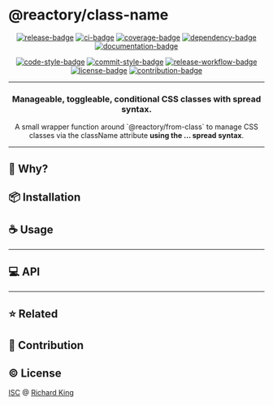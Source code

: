 # @reactory/class-name

<!-- Badges - 1st row -->
<p align="center">
  <!-- NPM badge -->
  <a href="https://www.npmjs.com/package/@reactory/class-name"><img src="https://img.shields.io/npm/v/@reactory/class-name?color=brightgreen&style=flat-square" alt="release-badge"></a>
  <!-- CI badge -->
  <a href="https://github.com/reactory/class-name/actions?query=workflow%3ACI"><img src="https://github.com/reactory/class-name/workflows/CI/badge.svg?style=flat-square" alt="ci-badge"></a>
  <!-- Coverage badge -->
  <a href="https://codecov.io/gh/reactory/class-name"><img src="https://img.shields.io/codecov/c/github/reactory/class-name?style=flat-square" alt="coverage-badge"></a>
  <!-- Dependency badge -->
  <a href="https://david-dm.org/reactory/class-name"><img src="https://img.shields.io/badge/dependabot-enabled-brightgreen.svg?style=flat-square" alt="dependency-badge"></a>
  <!-- Documentation badge -->
  <a href="https://github.com/reactory/class-name/blob/master/doc/API.md"><img src="https://inch-ci.org/github/reactory/class-name.svg?branch=master&style=flat-square" alt="documentation-badge"></a>
</p>

<!-- Badges - 2nd row -->
<p align="center">
  <!-- Code style badge -->
  <a href="https://standardjs.com"><img src="https://img.shields.io/badge/style-standardjs-f1d300.svg?style=flat-square" alt="code-style-badge"></a>
  <!-- Commit style badge -->
  <a href="https://commitizen.github.io/cz-cli"><img src="https://img.shields.io/badge/commit-commitizen-fe7d37.svg?style=flat-square" alt="commit-style-badge"></a>
  <!-- Release workflow badge -->
  <a href="https://semantic-release.gitbook.io/semantic-release"><img src="https://img.shields.io/badge/release-semantic--release-e10079.svg?style=flat-square" alt="release-workflow-badge"></a>
  <!-- License badge -->
  <a href="https://github.com/reactory/class-name/blob/master/LICENSE.md"><img src="https://img.shields.io/badge/license-ISC-blue.svg?style=flat-square" alt="license-badge"></a>
  <!-- Contribution badge -->
  <a href="https://github.com/reactory/class-name/blob/master/.github/CONTRIBUTING.md"><img src="https://img.shields.io/badge/PRs-welcome-brightgreen.svg?style=flat-square" alt="contribution-badge"></a>
</p>

---

<h3 align="center">
  Manageable, toggleable, conditional CSS classes with spread syntax.
</h3>

<p align="center">
  A small wrapper function around `@reactory/from-class` to manage CSS classes
  via the className attribute <b>using the ... spread syntax</b>.  
</p>

---

## :thinking: Why?

## :package: Installation

## :coffee: Usage

---

## :computer: API

<!--- <% api --->
<!--- api %> --->

---

## :star: Related

## :beers: Contribution

## :copyright: License

[ISC][url-license-doc] @ [Richard King](https://www.richrdkng.com)

  <!--- References ============================================================================ -->

  <!--- URLs -->
  [url-license-doc]: https://github.com/reactory/class-name/blob/master/LICENSE.md

